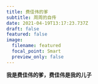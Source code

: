 ```yaml
---
title: 费佳伟的爹
subtitle: 周周的自传
date: 2021-04-19T13:17:23.737Z
draft: false
featured: false
image:
  filename: featured
  focal_point: Smart
  preview_only: false
---
```

**我是费佳伟的爹，费佳伟是我的儿子**